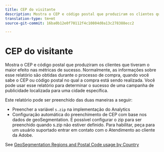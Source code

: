 ```yaml
---
title: CEP do visitante
description: Mostra o CEP e código postal que produziram os clientes que tiveram o maior efeito nas métricas de sucesso. Normalmente, as informações sobre esse relatório são obtidas durante o processo de compra, quando você sabe o CEP ou código postal no qual a compra está sendo realizada. Você pode usar esse relatório para determinar o sucesso de uma campanha de publicidade localizada para uma cidade específica.
translation-type: tm+mt
source-git-commit: 16ba0b12e0f70112f4c10804d0a13c278388ecc2

---
```



# CEP do visitante

Mostra o CEP e código postal que produziram os clientes que tiveram o maior efeito nas métricas de sucesso. Normalmente, as informações sobre esse relatório são obtidas durante o processo de compra, quando você sabe o CEP ou código postal no qual a compra está sendo realizada. Você pode usar esse relatório para determinar o sucesso de uma campanha de publicidade localizada para uma cidade específica.

Este relatório pode ser preenchido das duas maneiras a seguir:

* Preencher a variável `s.zip` na implementação do Analytics
* Configuração automática do preenchimento de CEP com base nos dados de geoSegmentation. É possível configurar o zip para ser preenchido quando s.zip não estiver definido. Para habilitar, peça para um usuário suportado entrar em contato com o Atendimento ao cliente da Adobe.

See [GeoSegmentation Regions and Postal Code usage by Country](reports-geosegmentation-reference.md)
